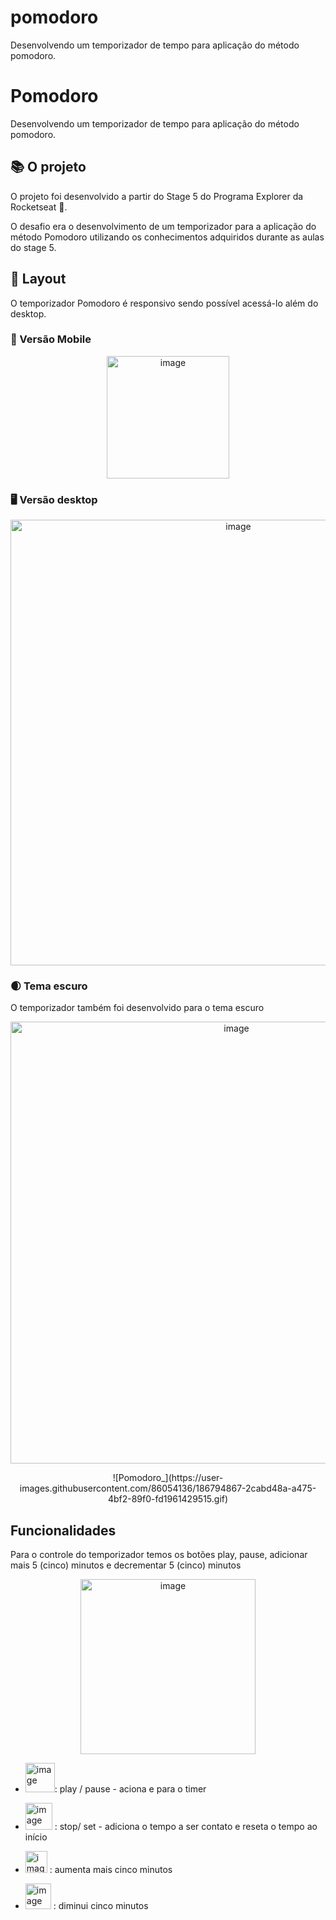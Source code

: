 # pomodoro
Desenvolvendo um temporizador de tempo para aplicação do método pomodoro.

# Pomodoro
Desenvolvendo um temporizador de tempo para aplicação do método pomodoro.

## :books: O projeto

O projeto foi desenvolvido a partir do Stage 5 do Programa Explorer da Rocketseat :rocket:.

O desafio era o desenvolvimento de um temporizador para a aplicação do método Pomodoro utilizando os conhecimentos adquiridos durante as aulas do stage 5.

## :pushpin: Layout 


O temporizador Pomodoro é responsivo sendo possível acessá-lo além do desktop.

### :iphone: Versão Mobile 

<p align="center">
<img width="196" alt="image" src="https://user-images.githubusercontent.com/86054136/186793282-3d453a94-9021-4f78-8ddf-01d3d11cf9a1.png"></p>



###  :desktop_computer: Versão desktop

<p align ="center">
<img width="713" alt="image" src="https://user-images.githubusercontent.com/86054136/186793202-218fff1f-14e4-4ec6-973b-f35605145048.png">
</p>



### :waxing_crescent_moon: Tema escuro 

O temporizador também foi desenvolvido para o tema escuro

<p align="center">
<img width="707" alt="image" src="https://user-images.githubusercontent.com/86054136/186792254-99c5c8b1-63ff-4aae-855f-1e9fc4ef8308.png">
</p>


<p align ="center">
![Pomodoro_](https://user-images.githubusercontent.com/86054136/186794867-2cabd48a-a475-4bf2-89f0-fd1961429515.gif)
</p>


## Funcionalidades 


Para o controle do temporizador temos os botões play, pause, adicionar mais 5 (cinco) minutos e decrementar 5 (cinco) minutos

<p align= "center">
<img width="280" alt="image" src="https://user-images.githubusercontent.com/86054136/186791647-7c0ddbc1-fb60-4cf8-b696-59939d331fd9.png">
</p>

* <img width="47" alt="image" src="https://user-images.githubusercontent.com/86054136/186791776-9ef28ef4-7d0b-4078-86f9-412223defc07.png">: play / pause - aciona 
e para o timer

* <img width="43" alt="image" src="https://user-images.githubusercontent.com/86054136/186791970-de011e27-598a-4ed0-96c8-83d068e682ec.png"> : stop/ set - adiciona o tempo 
a ser contato e reseta o tempo ao início

* <img width="35" alt="image" src="https://user-images.githubusercontent.com/86054136/186792074-3c000db3-eeb6-4073-8538-92cc28af25bc.png"> : aumenta mais cinco minutos

* <img width="41" alt="image" src="https://user-images.githubusercontent.com/86054136/186792118-b1bf2fcd-2d7b-42a5-9685-401e902fa64f.png"> : diminui cinco minutos

